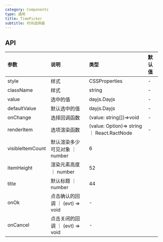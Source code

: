 ```yaml
---
category: Components
type: 通用
title: TimePicker
subtitle: 时间选择器
---
```

## API

| 参数      | 说明           | 类型          | 默认值 |
| :-------- | :------------- | :------------ | :----- |
| style     | 样式   | CSSProperties | -   |
| className | 样式   | string        | -   |
| value | 选中的值   | dayjs.Dayjs        | -      |
| defaultValue | 默认选中的值  | dayjs.Dayjs        | -      |
| onChange   | 选择回调函数 | (value: string[])=>void      | -      |
| renderItem   | 选项渲染函数 | (value: Option)=> string ｜ React.RactNode | -  |
| visibleItemCount   | 默认渲染多少可见对象 ｜ number | 6  |
| itemHeight   | 渲染元素高度 ｜ number | 52  |
| title   | 默认标题 ｜ number | 44  |
| onOk   | 点击确认的回调 ｜ (evt) => void  | -  |
| onCancel   | 点击关闭的回调 ｜ (evt) => void  | -  |
